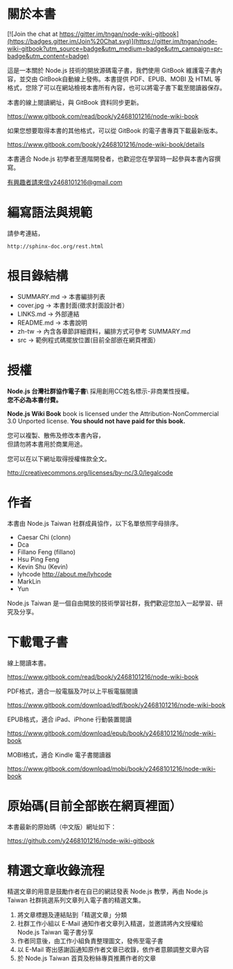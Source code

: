 關於本書
=======

[![Join the chat at https://gitter.im/tngan/node-wiki-gitbook](https://badges.gitter.im/Join%20Chat.svg)](https://gitter.im/tngan/node-wiki-gitbook?utm_source=badge&utm_medium=badge&utm_campaign=pr-badge&utm_content=badge)

這是一本關於 Node.js 技術的開放源碼電子書，我們使用 GitBook 維護電子書內容，並交由 GitBook自動線上發佈。本書提供 PDF、EPUB、MOBI 及 HTML 等格式，您除了可以在網站檢視本書所有內容，也可以將電子書下載至閱讀器保存。

本書的線上閱讀網址，與 GitBook 資料同步更新。

https://www.gitbook.com/read/book/y2468101216/node-wiki-book

如果您想要取得本書的其他格式，可以從 GitBook 的電子書專頁下載最新版本。

https://www.gitbook.com/book/y2468101216/node-wiki-book/details

本書適合 Node.js 初學者至進階開發者，也歡迎您在學習時一起參與本書內容撰寫。

有興趣者請來信y2468101216@gmail.com

編寫語法與規範
============

請參考連結，

	
	http://sphinx-doc.org/rest.html

根目錄結構
=======

 * SUMMARY.md -> 本書編排列表
 * cover.jpg -> 本書封面(徵求封面設計者）
 * LINKS.md -> 外部連結
 * README.md -> 本書說明
 * zh-tw -> 內含各章節詳細資料，編排方式可參考 SUMMARY.md
 * src -> 範例程式碼擺放位置(目前全部嵌在網頁裡面）

授權
====

**Node.js 台灣社群協作電子書**\ 採用創用CC姓名標示-非商業性授權。\
**您不必為本書付費。**

**Node.js Wiki Book** book is licensed under the
Attribution-NonCommercial 3.0 Unported license. **You should not have
paid for this book.**

您可以複製、散佈及修改本書內容，\
但請勿將本書用於商業用途。

您可以在以下網址取得授權條款全文。

http://creativecommons.org/licenses/by-nc/3.0/legalcode

作者
====

本書由 Node.js Taiwan 社群成員協作，以下名單依照字母排序。

* Caesar Chi (clonn)
* Dca
* Fillano Feng (fillano)
* Hsu Ping Feng
* Kevin Shu (Kevin)
* lyhcode http://about.me/lyhcode
* MarkLin
* Yun

Node.js Taiwan 是一個自由開放的技術學習社群，我們歡迎您加入一起學習、研究及分享。

下載電子書
==========

線上閱讀本書。

https://www.gitbook.com/read/book/y2468101216/node-wiki-book

PDF格式，適合一般電腦及7吋以上平板電腦閱讀

https://www.gitbook.com/download/pdf/book/y2468101216/node-wiki-book

EPUB格式，適合 iPad、iPhone 行動裝置閱讀

https://www.gitbook.com/download/epub/book/y2468101216/node-wiki-book

MOBI格式，適合 Kindle 電子書閱讀器

https://www.gitbook.com/download/mobi/book/y2468101216/node-wiki-book

原始碼(目前全部嵌在網頁裡面）
======

本書最新的原始碼（中文版）網址如下：

https://github.com/y2468101216/node-wiki-gitbook

精選文章收錄流程
================

精選文章的用意是鼓勵作者在自已的網誌發表 Node.js 教學，再由 Node.js Taiwan 社群挑選系列文章列入電子書的精選文集。

1. 將文章標題及連結貼到「精選文章」分類
2. 社群工作小組以 E-Mail 通知作者文章列入精選，並邀請將內文授權給 Node.js Taiwan 電子書分享
3. 作者同意後，由工作小組負責整理圖文，發佈至電子書
4. 以 E-Mail 寄出感謝函通知原作者文章已收錄，依作者意願調整文章內容
5. 於 Node.js Taiwan 首頁及粉絲專頁推薦作者的文章
